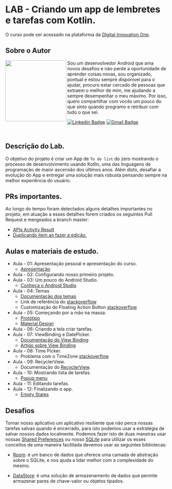 # LAB - Criando um app de lembretes e tarefas com Kotlin.
O curso pode ser acessado na plataforma da [Digital Innovation One](https://digitalinnovation.one/).

## Sobre o Autor
<img align="left" width="190" height="190" margin-right="150px" src="https://drive.google.com/uc?export=view&id=1Kn8aRAQbLZx9BejvZD2eK8kLhp8j9i5m"> Sou um desenvolvedor Android que ama novos desafios e não perde a oportunidade de aprender coisas novas, sou organizado, pontual e estou sempre disponível para o ajudar, procuro estar cercado de pessoas que extraem o melhor de mim, me ajudando a sempre desempenhar o meu máximo. Por isso, quero compartilhar com vocês um pouco do que sinto quando programo e retribuir com tudo o que sei.

[![Linkedin Badge](https://img.shields.io/badge/-Ezequiel_Messore-blue?style=flat-square&logo=Linkedin&logoColor=white&link=https://www.linkedin.com/in/ezequielmessore/)](https://www.linkedin.com/in/ezequielmessore/)  [![Gmail Badge](https://img.shields.io/badge/-ezequielmessore@gmail.com-c14438?style=flat-square&logo=Gmail&logoColor=white&link=mailto:ezequielmessore@gmail.com)](mailto:ezequielmessore@gmail.com)

## <br />Descrição do Lab.
O objetivo do projeto é criar um App de `To do list` do zero mostrando o processo de desenvolvimento usando Kotlin, uma das linguagens de programação de maior ascensão dos últimos anos. Além disto, desafiar a evolução do App e entregar uma solução mais robusta pensando sempre na melhor experiência do usuário.

## PRs importantes.
Ao longo do tempo foram detectados alguns detalhes importantes no projeto, em atuação a esses detalhes forem criados os seguintes Pull Request e mergeados a branch master:
- [APIs Activity Result](https://github.com/EzequielMessore/To-Do-List/pull/1)
- [Duplicando item ao fazer a edição.](https://github.com/EzequielMessore/To-Do-List/pull/2)

## Aulas e materiais de estudo.
- Aula - 01: Apresentação pessoal e apresentação do curso.
  - [Apresentação](https://drive.google.com/file/d/1KhneglCpya7VgAsczDsa7zXmpWkyo0XZ/view?usp=sharing)
- Aula - 02: Configurando nosso primeiro projeto.
- Aula - 03: Um pouco do Android Studio.
  - [Conheça o Android Studio](https://developer.android.com/studio/intro)
- Aula - 04: Temas
  - [Documentação dos temas](https://developer.android.com/guide/topics/ui/look-and-feel/themes?hl=pt-br)
  - Link de referência do [stackoverflow](https://stackoverflow.com/questions/22192291/how-to-change-the-status-bar-color-in-android/24997241#24997241)
  - Customização do Floating Action Button [stackoverflow](https://stackoverflow.com/questions/30969455/android-changing-floating-action-button-color/56158913#56158913)
- Aula - 05:  Começando por a mão na massa.
  - [Protótipo](https://xd.adobe.com/view/77c56d1f-232d-41e9-a220-371d51991646-2296/)
  - [Material Design](https://material.io/design)
- Aula - 06: Criando a tela criar tarefas.
- Aula - 07: ViewBinding e DatePicker.
  - [Documentação do View Binding](https://developer.android.com/topic/libraries/view-binding)
  - [Artigo sobre View Binding](https://medium.com/androiddevelopers/use-view-binding-to-replace-findviewbyid-c83942471fc)
- Aula - 08: Time Picker.
  - Problema com o TimeZone [stackoverflow](https://stackoverflow.com/a/60979837)
- Aula - 09: RecyclerView.
  - Documentação do [RecyclerView](https://developer.android.com/guide/topics/ui/layout/recyclerview?hl=pt-br).
- Aula - 10: Mostrando lista de tarefas.
  - [Popup menu](https://material.io/components/menus#usage)
- Aula - 11: Editando tarefas.
- Aula - 12: Finalizando o app.
   - [Empty States](https://material.io/design/communication/empty-states.html#content)


## Desafios
Tornar nosso aplicativo um aplicativo resiliente que não perca nossas tarefas salvas quando é encerrado, para isto podemos usar a estratégia de salvar nossos dados localmente.
Podemos fazer isto de duas maneiras usar nossas [Shared Preferences](https://developer.android.com/training/data-storage/shared-preferences?hl=pt-br) ou nosso [SQLite](https://developer.android.com/training/data-storage/sqlite) para utilizar os esses conceitos de uma maneira facilitada devemos usar as seguintes bibliotecas:

 - [Room](https://developer.android.com/training/data-storage/room): é um banco de dados que oferece uma camada de abstração sobre o SQLite, e nos ajuda a lidar melhor com a complexidade do mesmo.

 - [DataStore](https://developer.android.com/topic/libraries/architecture/datastore?hl=pt-br): é uma solução de armazenamento de dados que permite armazenar pares de chave-valor ou objetos tipados.